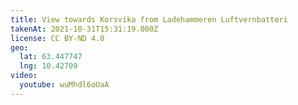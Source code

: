 ```yaml
---
title: View towards Korsvika from Ladehammeren Luftvernbatteri
takenAt: 2021-10-31T15:31:19.000Z
license: CC BY-ND 4.0
geo:
  lat: 63.447747
  lng: 10.42709
video:
  youtube: wuMhdl6oUaA
---
```

